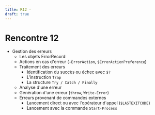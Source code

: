 ```yaml
---
title: R12 - 
draft: true
---
```


# Rencontre 12


- Gestion des erreurs
  - Les objets ErrorRecord
  - Actions en cas d'erreur (`-ErrorAction`, `$ErrorActionPreference`)
  - Traitement des erreurs
    - Identification du succès ou échec avec `$?`
    - L'instruction `Trap`
    - La structure `Try / Catch / Finally`
  - Analyse d'une erreur
  - Génération d'une erreur (`throw`, `Write-Error`)
  - Erreurs provenant de commandes externes
    - Lancement direct ou avec l'opérateur d'appel (`$LASTEXITCODE`)
    - Lancement avec la commande `Start-Process`